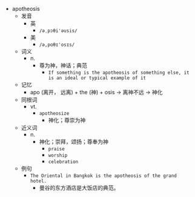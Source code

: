 - apotheosis
  - 发音
    - 英
      - `/əˌpɔθi'əusis/`
    - 美
      - `/ə,pɑθɪ'osɪs/`
  - 词义
    - n.
      - 尊为神，神话；典范
        - `If something is the apotheosis of something else, it is an ideal or typical example of it`
  - 记忆
    - apo (离开， 远离) + the (神) + osis → 离神不远 → 神化
  - 同根词
    - vt.
      - `apotheosize`
        - 神化；尊崇为神
  - 近义词
    - n.
      - 神化；崇拜，颂扬；尊奉为神
        - `praise`
        - `worship`
        - `celebration`
  - 例句
    - `The Oriental in Bangkok is the apotheosis of the grand hotel.`
      - 曼谷的东方酒店是大饭店的典范。 

